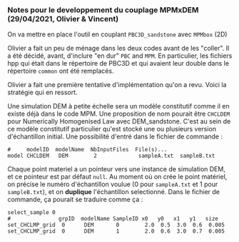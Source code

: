 ### Notes pour le developpement du couplage MPMxDEM (29/04/2021, Olivier & Vincent)

On va mettre en place l'outil en couplant `PBC3D_sandstone` avec `MPMbox` (2D)

Olivier a fait un peu de ménage dans les deux codes avant de les "coller".
Il a été décidé, avant, d'inclure "en dur" `PBC` and `MPM`. En particulier, les fichiers hpp qui était dans le répertoire de PBC3D et qui avaient leur double dans le répertoire `common` ont été remplacés.

Olivier a fait une première tentative d'implémentation qu'on a revu. Voici la stratégie qui en ressort.

Une simulation DEM à petite échelle sera un modèle constitutif comme il en existe déjà dans le code MPM. Une proposition de nom pourait être  `CHCLDEM` pour Numerically Homogenised Law avec DEM_sandstone. C'est au sein de ce modèle constitutif particulier qu'est stocké une ou plusieurs version d'échantillon initial. Une possibilité d'entré dans le fichier de commande :

```
#     modelID  modelName  NbInputFiles  File(s)...
model CHCLDEM   DEM        2             sampleA.txt  sampleB.txt
```

Chaque point materiel a un pointeur vers une instance de simulation DEM, et ce pointeur est par défaut `null`. Au moment où on crée le point matériel, on précise le numéro d'échantillon voulue (0 pour `sampleA.txt` et 1 pour `sampleB.txt`), et on **duplique** l'échantillon selectionné. Dans le fichier de commande, ça pourait se traduire comme ça :

```
select_sample 0
#               grpID  modelName SampleID x0   y0   x1   y1   size
set_CHCLMP_grid  0      DEM       0        2.0  0.5  3.0  0.6  0.005
set_CHCLMP_grid  0      DEM       1        2.0  0.6  3.0  0.7  0.005
```


